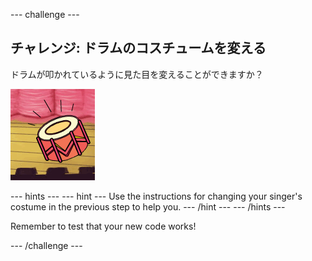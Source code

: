 \--- challenge \---

## チャレンジ: ドラムのコスチュームを変える

ドラムが叩かれているように見た目を変えることができますか？

![screenshot](images/band-drum-final.png)

\--- hints \--- \--- hint \--- Use the instructions for changing your singer's costume in the previous step to help you. \--- /hint \--- \--- /hints \---

Remember to test that your new code works!

\--- /challenge \---